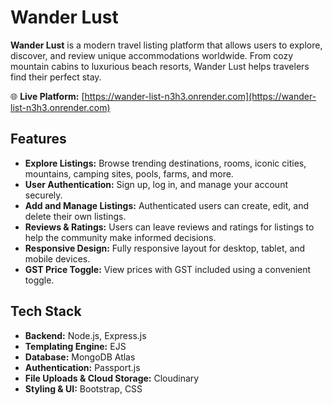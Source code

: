 # Wander Lust

**Wander Lust** is a modern travel listing platform that allows users to explore, discover, and review unique accommodations worldwide. From cozy mountain cabins to luxurious beach resorts, Wander Lust helps travelers find their perfect stay.  

🌐 **Live Platform:** [https://wander-list-n3h3.onrender.com](https://wander-list-n3h3.onrender.com)

## Features
- **Explore Listings:** Browse trending destinations, rooms, iconic cities, mountains, camping sites, pools, farms, and more.  
- **User Authentication:** Sign up, log in, and manage your account securely.  
- **Add and Manage Listings:** Authenticated users can create, edit, and delete their own listings.  
- **Reviews & Ratings:** Users can leave reviews and ratings for listings to help the community make informed decisions.  
- **Responsive Design:** Fully responsive layout for desktop, tablet, and mobile devices.  
- **GST Price Toggle:** View prices with GST included using a convenient toggle.  

## Tech Stack
- **Backend:** Node.js, Express.js  
- **Templating Engine:** EJS  
- **Database:** MongoDB Atlas  
- **Authentication:** Passport.js  
- **File Uploads & Cloud Storage:** Cloudinary  
- **Styling & UI:** Bootstrap, CSS  
